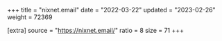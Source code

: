 +++
title = "nixnet.email"
date = "2022-03-22"
updated = "2023-02-26"
weight = 72369

[extra]
source = "https://nixnet.email/"
ratio = 8
size = 71
+++
